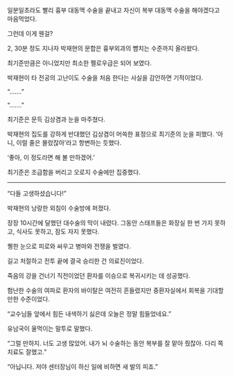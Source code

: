 일분일초라도 빨리 흉부 대동맥 수술을 끝내고 자신이 복부 대동맥 수술을 해야겠다고 마음먹었다.

그런데 이게 웬걸?

2, 30분 정도 지나자 박재현의 문합은 흉부외과의 뺨치는 수준까지 올라왔다.

최기준만큼은 아니었지만 최소한 펠로우급은 되어 보였다.

박재현이 타 전공의 고난이도 수술을 처음 한다는 사실을 감안하면 기적이었다.

“…….”

“…….”

최기준은 문득 김상겸과 눈을 마주쳤다.

박재현의 집도를 강하게 반대했던 김상겸이 머쓱한 표정으로 최기준의 눈을 피했다. ‘아니, 이럴 줄은 몰랐잖아’라고 항변하는 듯했다.

‘좋아, 이 정도라면 해 볼 만하겠어.’

최기준은 조급함을 버리고 오로지 수술에만 집중했다.

* * *

“다들 고생하셨습니다!”

박재현의 낭랑한 외침이 수술방에 퍼졌다.

장장 10시간에 달했던 대수술의 막이 내렸다. 그동안 스태프들은 화장실 한 번 가지 못하고, 식사도 못하고, 잠도 자지 못했다.

퀭한 눈으로 피로와 싸우고 병마와 전쟁을 벌였다.

길고 처절하고 전투 끝에 결국 승리한 건 의료진이었다.

죽음의 강을 건너기 직전이었던 환자를 이승으로 복귀시키는 데 성공했다.

험난한 수술의 여파로 환자의 바이탈은 여전히 흔들렸지만 중환자실에서 회복을 기대할 만한 수준이었다.

“교수님들 앞에서 힘든 내색하기 싫은데 오늘은 정말 힘들었네요.”

유남국이 울먹이는 말투로 말했다.

“그럴 만하지. 너도 고생 많았어. 내가 뇌 수술하는 동안 복부를 잘 맡아 줬잖아. 다리 쪽 치료도 잘했고.”

“아닙니다. 저야 센터장님이 하신 일에 비하면 새 발의 피죠.”